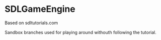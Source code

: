 SDLGameEngine
=============

Based on sdltutorials.com

Sandbox branches used for playing around withouth following the tutorial.